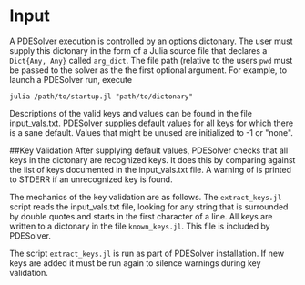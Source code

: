 # Input
A PDESolver execution is controlled by an options dictonary.  The user must
supply this dictonary in the form of a Julia source file that declares a 
`Dict{Any, Any}` called `arg_dict`. The file path (relative to the users `pwd` 
must be passed to the solver as the the first optional argument.  For example,
to launch a PDESolver run, execute

```
julia /path/to/startup.jl "path/to/dictonary"
```

Descriptions of the valid keys and values can be found in the file 
input_vals.txt.
PDESolver supplies default values for all keys for which there is a sane
default.  Values that might be unused are initialized to -1 or "none".

##Key Validation
After supplying default values, PDESolver checks that all keys in the dictonary
are recognized keys.  It does this by comparing against the list of keys
documented in the input_vals.txt file.  A warning of is printed to STDERR if
an unrecognized key is found.

The mechanics of the key validation are as follows.  The `extract_keys.jl`
script reads the input_vals.txt file, looking for any string that is surrounded
by double quotes and starts in the first character of a line.  All keys are 
written to a dictonary in the file `known_keys.jl`.  This file is included by
PDESolver.

The script `extract_keys.jl` is run as part of PDESolver installation.  If 
new keys are added it must be run again to silence warnings during key 
validation.
